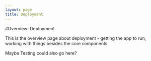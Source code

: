 ```yaml
---
layout: page
title: Deployment
---
```

#Overview: Deployment 

This is the overview page about deployment - getting the app to run, working with things besides the core components

Maybe Testing could also go here?


